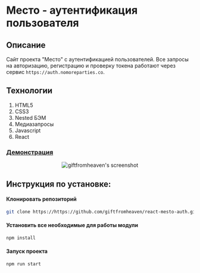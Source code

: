 # Место - аутентификация пользователя
## Описание

Сайт проекта "Место" с аутентификацией пользователей. Все запросы на авторизацию, регистрацию и проверку токена работают через сервис ```https://auth.nomoreparties.co```.

## Технологии

1. HTML5
2. CSS3
3. Nested БЭМ
4. Медиазапросы
5. Javascript
6. React

### [Демонстрация](https://giftfromheaven.github.io/react-mesto-auth/)

<p align="center">
  <img src="https://github.com/giftfromheaven/react-mesto-auth/blob/master/src/images/preview.png?raw=truee" alt="giftfromheaven's screenshot"/>
</p>

## Инструкция по установке:
#### Клонировать репозиторий
```sh
git clone https://https://github.com/giftfromheaven/react-mesto-auth.git
```
#### Установить все необходимые для работы модули
```sh
npm install
```
#### Запуск проекта
```sh
npm run start
```
